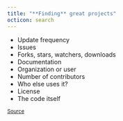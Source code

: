 ```yaml
---
title: "**Finding** great projects"
octicon: search
---
```


* Update frequency
* Issues
* Forks, stars, watchers, downloads
* Documentation
* Organization or user
* Number of contributors
* Who else uses it?
* License
* The code itself

<small>[Source](http://ben.balter.com/2014/06/02/how-to-identify-a-strong-open-source-project/)</small>
